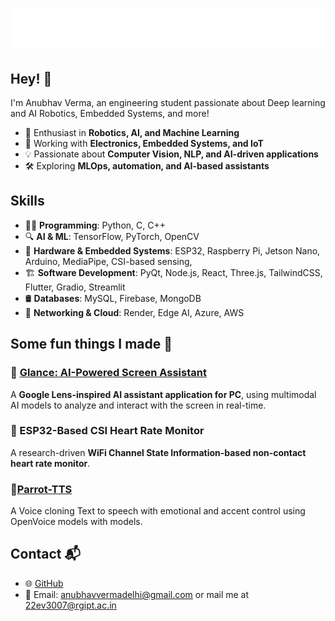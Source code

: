 <h1 align="center">
  <img src="https://raw.githubusercontent.com/debatableMiracle/DebatableMiracle/master/name.svg" alt="Anubhav Verma" />
</h1>

## Hey! 👋
I'm Anubhav Verma, an engineering student passionate about Deep learning and AI Robotics, Embedded Systems, and more!

- 🤖 Enthusiast in **Robotics, AI, and Machine Learning**
- 🔌 Working with **Electronics, Embedded Systems, and IoT**
- 💡 Passionate about **Computer Vision, NLP, and AI-driven applications**
- 🛠️ Exploring **MLOps, automation, and AI-based assistants**

## Skills
- 👨‍💻 **Programming**: Python, C, C++
- 🔍 **AI & ML**: TensorFlow, PyTorch, OpenCV
- 🔧 **Hardware & Embedded Systems**: ESP32, Raspberry Pi, Jetson Nano, Arduino, MediaPipe, CSI-based sensing,
- 🏗 **Software Development**:  PyQt, Node.js, React, Three.js, TailwindCSS, Flutter, Gradio, Streamlit
- 🛢 **Databases**: MySQL, Firebase, MongoDB
- 📡 **Networking & Cloud**: Render, Edge AI, Azure, AWS

## Some fun things I made 🚀
### 🔹 [Glance: AI-Powered Screen Assistant](https://github.com/anubhavverma/glance)
A **Google Lens-inspired AI assistant application for PC**, using multimodal AI models to analyze and interact with the screen in real-time.

### 🔹 ESP32-Based CSI Heart Rate Monitor
A research-driven **WiFi Channel State Information-based non-contact heart rate monitor**.

### 🔹[Parrot-TTS](https://github.com/DebatableMiracle/Parrot-Text-To-Speech.git)
A Voice cloning Text to speech with emotional and accent control using OpenVoice models with models.

## Contact 📬
- 🌐 [GitHub](https://github.com/DebatableMiracle)
- 📧 Email: anubhavvermadelhi@gmail.com or mail me at 22ev3007@rgipt.ac.in
